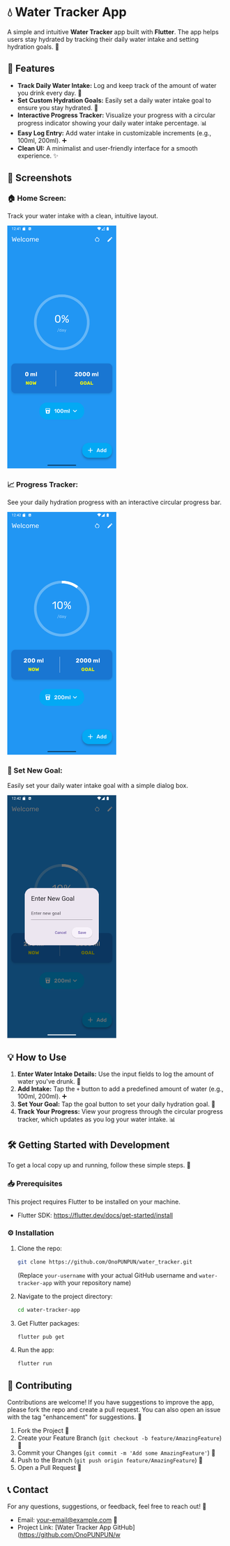 # 💧 Water Tracker App

A simple and intuitive **Water Tracker** app built with **Flutter**. The app helps users stay hydrated by tracking their daily water intake and setting hydration goals. 🚰

## 🚀 Features

* **Track Daily Water Intake:** Log and keep track of the amount of water you drink every day. 🥤
* **Set Custom Hydration Goals:** Easily set a daily water intake goal to ensure you stay hydrated. 🎯
* **Interactive Progress Tracker:** Visualize your progress with a circular progress indicator showing your daily water intake percentage. 📊
* **Easy Log Entry:** Add water intake in customizable increments (e.g., 100ml, 200ml). ➕
* **Clean UI:** A minimalist and user-friendly interface for a smooth experience. ✨

## 📸 Screenshots

### 🏠 Home Screen:
Track your water intake with a clean, intuitive layout.

<p float="left">
  <img src="screenshots/s1.png" width="250"/>
</p>

### 📈 Progress Tracker:
See your daily hydration progress with an interactive circular progress bar.

<p float="left">
  <img src="screenshots/s2.png" width="250"/>
</p>

### 🎯 Set New Goal:
Easily set your daily water intake goal with a simple dialog box.

<p float="left">
  <img src="screenshots/s3.png" width="250"/>
</p>

## 💡 How to Use

1. **Enter Water Intake Details:** Use the input fields to log the amount of water you've drunk. 📝
2. **Add Intake:** Tap the `+` button to add a predefined amount of water (e.g., 100ml, 200ml). ➕
3. **Set Your Goal:** Tap the goal button to set your daily hydration goal. 🎯
4. **Track Your Progress:** View your progress through the circular progress tracker, which updates as you log your water intake. 📊

## 🛠️ Getting Started with Development

To get a local copy up and running, follow these simple steps. 🔧

### 📥 Prerequisites

This project requires Flutter to be installed on your machine.

* Flutter SDK: https://flutter.dev/docs/get-started/install

### ⚙️ Installation

1. Clone the repo:

    ```bash
    git clone https://github.com/OnoPUNPUN/water_tracker.git
    ```

   (Replace `your-username` with your actual GitHub username and `water-tracker-app` with your repository name)

2. Navigate to the project directory:

    ```bash
    cd water-tracker-app
    ```

3. Get Flutter packages:

    ```bash
    flutter pub get
    ```

4. Run the app:

    ```bash
    flutter run
    ```

## 🤝 Contributing

Contributions are welcome! If you have suggestions to improve the app, please fork the repo and create a pull request. You can also open an issue with the tag "enhancement" for suggestions. 🙌

1. Fork the Project 🍴
2. Create your Feature Branch (`git checkout -b feature/AmazingFeature`) 🌱
3. Commit your Changes (`git commit -m 'Add some AmazingFeature'`) 📝
4. Push to the Branch (`git push origin feature/AmazingFeature`) 🚀
5. Open a Pull Request 🔄

## 📞 Contact

For any questions, suggestions, or feedback, feel free to reach out! 💬

- Email: your-email@example.com 📧
- Project Link: [Water Tracker App GitHub](https://github.com/OnoPUNPUN/w
